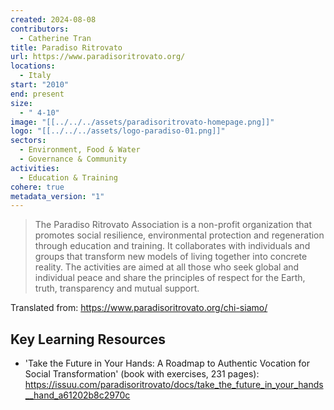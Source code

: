 ```yaml
---
created: 2024-08-08
contributors:
  - Catherine Tran
title: Paradiso Ritrovato
url: https://www.paradisoritrovato.org/
locations:
  - Italy
start: "2010"
end: present
size:
  - " 4-10"
image: "[[../../../assets/paradisoritrovato-homepage.png]]"
logo: "[[../../../assets/logo-paradiso-01.png]]"
sectors:
  - Environment, Food & Water
  - Governance & Community
activities:
  - Education & Training
cohere: true
metadata_version: "1"
---
```

>The Paradiso Ritrovato Association is a non-profit organization that promotes social resilience, environmental protection and regeneration through education and training. It collaborates with individuals and groups that transform new models of living together into concrete reality. The activities are aimed at all those who seek global and individual peace and share the principles of respect for the Earth, truth, transparency and mutual support.

Translated from: https://www.paradisoritrovato.org/chi-siamo/

## Key Learning Resources

- 'Take the Future in Your Hands: A Roadmap to Authentic Vocation for Social Transformation' (book with exercises, 231 pages): https://issuu.com/paradisoritrovato/docs/take_the_future_in_your_hands__hand_a61202b8c2970c










